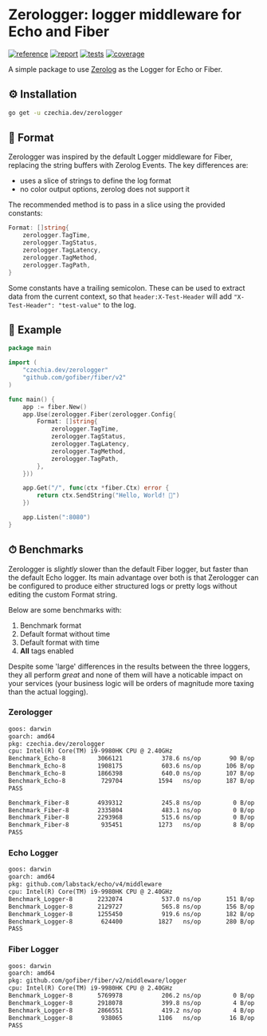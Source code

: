 # Zerologger: logger middleware for Echo and Fiber

[![reference](https://pkg.go.dev/badge/czechia.dev/zerologger.svg)](https://pkg.go.dev/czechia.dev/zerologger)
[![report](https://goreportcard.com/badge/czechia.dev/zerologger)](https://goreportcard.com/report/czechia.dev/zerologger)
[![tests](https://github.com/stellirin/go-zerologger/workflows/Go/badge.svg)](https://github.com/stellirin/go-zerologger/actions?query=workflow%3AGo)
[![coverage](https://codecov.io/gh/stellirin/go-zerologger/branch/main/graph/badge.svg?token=h5zC6Okqjz)](https://codecov.io/gh/stellirin/go-zerologger)

A simple package to use [Zerolog](https://github.com/rs/zerolog) as the Logger for Echo or Fiber.

## ⚙️ Installation

```sh
go get -u czechia.dev/zerologger
```

## 📝 Format

Zerologger was inspired by the default Logger middleware for Fiber, replacing the string buffers with Zerolog Events. The key differences are:

* uses a slice of strings to define the log format
* no color output options, zerolog does not support it

The recommended method is to pass in a slice using the provided constants:

```go
Format: []string{
	zerologger.TagTime,
	zerologger.TagStatus,
	zerologger.TagLatency,
	zerologger.TagMethod,
	zerologger.TagPath,
}
```

Some constants have a trailing semicolon. These can be used to extract data from the current context, so that `header:X-Test-Header` will add `"X-Test-Header": "test-value"` to the log.

## 👀 Example

```go
package main

import (
	"czechia.dev/zerologger"
	"github.com/gofiber/fiber/v2"
)

func main() {
	app := fiber.New()
	app.Use(zerologger.Fiber(zerologger.Config{
		Format: []string{
			zerologger.TagTime,
			zerologger.TagStatus,
			zerologger.TagLatency,
			zerologger.TagMethod,
			zerologger.TagPath,
		},
	}))

	app.Get("/", func(ctx *fiber.Ctx) error {
		return ctx.SendString("Hello, World! 👋")
	})

	app.Listen(":8080")
}
```

## ⏱ Benchmarks

Zerologger is _slightly_ slower than the default Fiber logger, but faster than the default Echo logger. Its main advantage over both is that Zerologger can be configured to produce either structured logs or pretty logs without editing the custom Format string.

Below are some benchmarks with:

1. Benchmark format
1. Default format without time
1. Default format with time
1. **All** tags enabled

Despite some 'large' differences in the results between the three loggers, they all perform *great* and none of them will have a noticable impact on your services (your business logic will be orders of magnitude more taxing than the actual logging).

### Zerologger

```txt
goos: darwin
goarch: amd64
pkg: czechia.dev/zerologger
cpu: Intel(R) Core(TM) i9-9980HK CPU @ 2.40GHz
Benchmark_Echo-8    	 3066121	       378.6 ns/op	      90 B/op	       2 allocs/op
Benchmark_Echo-8    	 1908175	       603.6 ns/op	     106 B/op	       2 allocs/op
Benchmark_Echo-8    	 1866398	       640.0 ns/op	     107 B/op	       2 allocs/op
Benchmark_Echo-8    	  729704	      1594   ns/op	     187 B/op	       7 allocs/op
PASS

Benchmark_Fiber-8   	 4939312	       245.8 ns/op	       0 B/op	       0 allocs/op
Benchmark_Fiber-8   	 2335804	       483.1 ns/op	       0 B/op	       0 allocs/op
Benchmark_Fiber-8   	 2293968	       515.6 ns/op	       0 B/op	       0 allocs/op
Benchmark_Fiber-8   	  935451	      1273   ns/op	       8 B/op	       1 allocs/op
PASS
```

### Echo Logger

```txt
goos: darwin
goarch: amd64
pkg: github.com/labstack/echo/v4/middleware
cpu: Intel(R) Core(TM) i9-9980HK CPU @ 2.40GHz
Benchmark_Logger-8   	 2232074	       537.0 ns/op	     151 B/op	       3 allocs/op
Benchmark_Logger-8   	 2129727	       565.8 ns/op	     156 B/op	       4 allocs/op
Benchmark_Logger-8   	 1255450	       919.6 ns/op	     182 B/op	       5 allocs/op
Benchmark_Logger-8   	  624400	      1827   ns/op	     280 B/op	      10 allocs/op
PASS
```

### Fiber Logger

```txt
goos: darwin
goarch: amd64
pkg: github.com/gofiber/fiber/v2/middleware/logger
cpu: Intel(R) Core(TM) i9-9980HK CPU @ 2.40GHz
Benchmark_Logger-8   	 5769978	       206.2 ns/op	       0 B/op	       0 allocs/op
Benchmark_Logger-8   	 2918078	       399.8 ns/op	       4 B/op	       1 allocs/op
Benchmark_Logger-8   	 2866551	       419.2 ns/op	       4 B/op	       1 allocs/op
Benchmark_Logger-8   	  938065	      1106   ns/op	      16 B/op	       2 allocs/op
PASS
```
